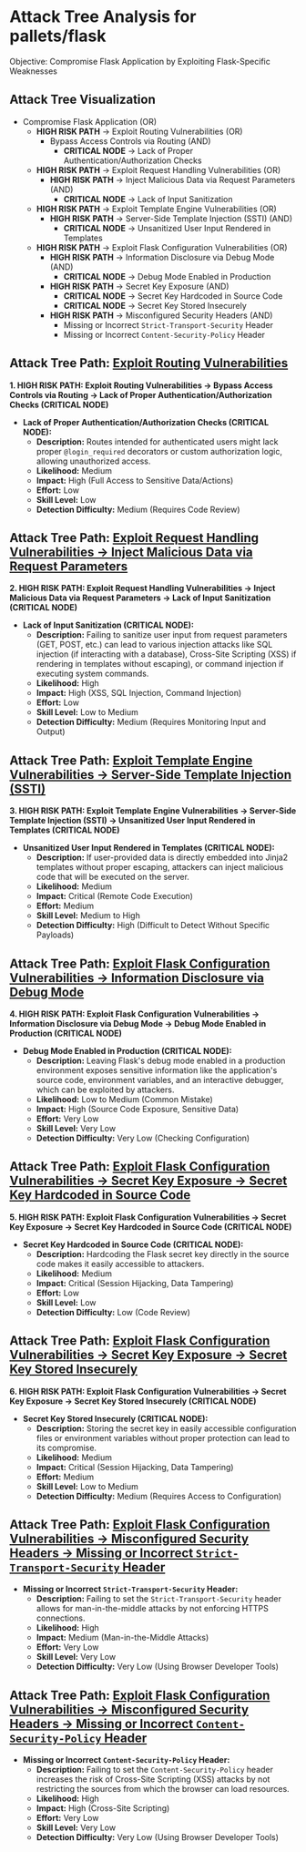 # Attack Tree Analysis for pallets/flask

Objective: Compromise Flask Application by Exploiting Flask-Specific Weaknesses

## Attack Tree Visualization

* Compromise Flask Application (OR)
    * **HIGH RISK PATH** -> Exploit Routing Vulnerabilities (OR)
        * Bypass Access Controls via Routing (AND)
            * **CRITICAL NODE** -> Lack of Proper Authentication/Authorization Checks
    * **HIGH RISK PATH** -> Exploit Request Handling Vulnerabilities (OR)
        * **HIGH RISK PATH** -> Inject Malicious Data via Request Parameters (AND)
            * **CRITICAL NODE** -> Lack of Input Sanitization
    * **HIGH RISK PATH** -> Exploit Template Engine Vulnerabilities (OR)
        * **HIGH RISK PATH** -> Server-Side Template Injection (SSTI) (AND)
            * **CRITICAL NODE** -> Unsanitized User Input Rendered in Templates
    * **HIGH RISK PATH** -> Exploit Flask Configuration Vulnerabilities (OR)
        * **HIGH RISK PATH** -> Information Disclosure via Debug Mode (AND)
            * **CRITICAL NODE** -> Debug Mode Enabled in Production
        * **HIGH RISK PATH** -> Secret Key Exposure (AND)
            * **CRITICAL NODE** -> Secret Key Hardcoded in Source Code
            * **CRITICAL NODE** -> Secret Key Stored Insecurely
        * **HIGH RISK PATH** -> Misconfigured Security Headers (AND)
            * Missing or Incorrect `Strict-Transport-Security` Header
            * Missing or Incorrect `Content-Security-Policy` Header

## Attack Tree Path: [Exploit Routing Vulnerabilities](./attack_tree_paths/exploit_routing_vulnerabilities.md)

**1. HIGH RISK PATH: Exploit Routing Vulnerabilities -> Bypass Access Controls via Routing -> Lack of Proper Authentication/Authorization Checks (CRITICAL NODE)**

* **Lack of Proper Authentication/Authorization Checks (CRITICAL NODE):**
    * **Description:** Routes intended for authenticated users might lack proper `@login_required` decorators or custom authorization logic, allowing unauthorized access.
    * **Likelihood:** Medium
    * **Impact:** High (Full Access to Sensitive Data/Actions)
    * **Effort:** Low
    * **Skill Level:** Low
    * **Detection Difficulty:** Medium (Requires Code Review)

## Attack Tree Path: [Exploit Request Handling Vulnerabilities -> Inject Malicious Data via Request Parameters](./attack_tree_paths/exploit_request_handling_vulnerabilities_-_inject_malicious_data_via_request_parameters.md)

**2. HIGH RISK PATH: Exploit Request Handling Vulnerabilities -> Inject Malicious Data via Request Parameters -> Lack of Input Sanitization (CRITICAL NODE)**

* **Lack of Input Sanitization (CRITICAL NODE):**
    * **Description:** Failing to sanitize user input from request parameters (GET, POST, etc.) can lead to various injection attacks like SQL injection (if interacting with a database), Cross-Site Scripting (XSS) if rendering in templates without escaping), or command injection if executing system commands.
    * **Likelihood:** High
    * **Impact:** High (XSS, SQL Injection, Command Injection)
    * **Effort:** Low
    * **Skill Level:** Low to Medium
    * **Detection Difficulty:** Medium (Requires Monitoring Input and Output)

## Attack Tree Path: [Exploit Template Engine Vulnerabilities -> Server-Side Template Injection (SSTI)](./attack_tree_paths/exploit_template_engine_vulnerabilities_-_server-side_template_injection_(ssti).md)

**3. HIGH RISK PATH: Exploit Template Engine Vulnerabilities -> Server-Side Template Injection (SSTI) -> Unsanitized User Input Rendered in Templates (CRITICAL NODE)**

* **Unsanitized User Input Rendered in Templates (CRITICAL NODE):**
    * **Description:** If user-provided data is directly embedded into Jinja2 templates without proper escaping, attackers can inject malicious code that will be executed on the server.
    * **Likelihood:** Medium
    * **Impact:** Critical (Remote Code Execution)
    * **Effort:** Medium
    * **Skill Level:** Medium to High
    * **Detection Difficulty:** High (Difficult to Detect Without Specific Payloads)

## Attack Tree Path: [Exploit Flask Configuration Vulnerabilities -> Information Disclosure via Debug Mode](./attack_tree_paths/exploit_flask_configuration_vulnerabilities_-_information_disclosure_via_debug_mode.md)

**4. HIGH RISK PATH: Exploit Flask Configuration Vulnerabilities -> Information Disclosure via Debug Mode -> Debug Mode Enabled in Production (CRITICAL NODE)**

* **Debug Mode Enabled in Production (CRITICAL NODE):**
    * **Description:** Leaving Flask's debug mode enabled in a production environment exposes sensitive information like the application's source code, environment variables, and an interactive debugger, which can be exploited by attackers.
    * **Likelihood:** Low to Medium (Common Mistake)
    * **Impact:** High (Source Code Exposure, Sensitive Data)
    * **Effort:** Very Low
    * **Skill Level:** Very Low
    * **Detection Difficulty:** Very Low (Checking Configuration)

## Attack Tree Path: [Exploit Flask Configuration Vulnerabilities -> Secret Key Exposure -> Secret Key Hardcoded in Source Code](./attack_tree_paths/exploit_flask_configuration_vulnerabilities_-_secret_key_exposure_-_secret_key_hardcoded_in_source_code.md)

**5. HIGH RISK PATH: Exploit Flask Configuration Vulnerabilities -> Secret Key Exposure -> Secret Key Hardcoded in Source Code (CRITICAL NODE)**

* **Secret Key Hardcoded in Source Code (CRITICAL NODE):**
    * **Description:** Hardcoding the Flask secret key directly in the source code makes it easily accessible to attackers.
    * **Likelihood:** Medium
    * **Impact:** Critical (Session Hijacking, Data Tampering)
    * **Effort:** Low
    * **Skill Level:** Low
    * **Detection Difficulty:** Low (Code Review)

## Attack Tree Path: [Exploit Flask Configuration Vulnerabilities -> Secret Key Exposure -> Secret Key Stored Insecurely](./attack_tree_paths/exploit_flask_configuration_vulnerabilities_-_secret_key_exposure_-_secret_key_stored_insecurely.md)

**6. HIGH RISK PATH: Exploit Flask Configuration Vulnerabilities -> Secret Key Exposure -> Secret Key Stored Insecurely (CRITICAL NODE)**

* **Secret Key Stored Insecurely (CRITICAL NODE):**
    * **Description:** Storing the secret key in easily accessible configuration files or environment variables without proper protection can lead to its compromise.
    * **Likelihood:** Medium
    * **Impact:** Critical (Session Hijacking, Data Tampering)
    * **Effort:** Medium
    * **Skill Level:** Low to Medium
    * **Detection Difficulty:** Medium (Requires Access to Configuration)

## Attack Tree Path: [Exploit Flask Configuration Vulnerabilities -> Misconfigured Security Headers -> Missing or Incorrect `Strict-Transport-Security` Header](./attack_tree_paths/exploit_flask_configuration_vulnerabilities_-_misconfigured_security_headers_-_missing_or_incorrect_`strict-transport-security`_header.md)

* **Missing or Incorrect `Strict-Transport-Security` Header:**
    * **Description:** Failing to set the `Strict-Transport-Security` header allows for man-in-the-middle attacks by not enforcing HTTPS connections.
    * **Likelihood:** High
    * **Impact:** Medium (Man-in-the-Middle Attacks)
    * **Effort:** Very Low
    * **Skill Level:** Very Low
    * **Detection Difficulty:** Very Low (Using Browser Developer Tools)

## Attack Tree Path: [Exploit Flask Configuration Vulnerabilities -> Misconfigured Security Headers -> Missing or Incorrect `Content-Security-Policy` Header](./attack_tree_paths/exploit_flask_configuration_vulnerabilities_-_misconfigured_security_headers_-_missing_or_incorrect_`content-security-policy`_header.md)

* **Missing or Incorrect `Content-Security-Policy` Header:**
    * **Description:** Failing to set the `Content-Security-Policy` header increases the risk of Cross-Site Scripting (XSS) attacks by not restricting the sources from which the browser can load resources.
    * **Likelihood:** High
    * **Impact:** High (Cross-Site Scripting)
    * **Effort:** Very Low
    * **Skill Level:** Very Low
    * **Detection Difficulty:** Very Low (Using Browser Developer Tools)
